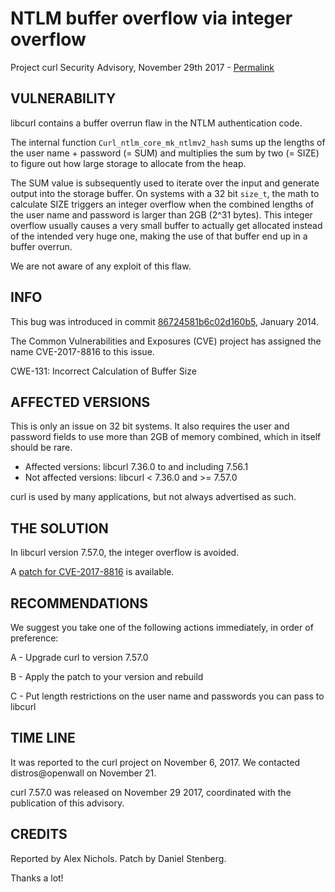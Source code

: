NTLM buffer overflow via integer overflow
=========================================

Project curl Security Advisory, November 29th 2017 -
[Permalink](https://curl.se/docs/CVE-2017-8816.html)

VULNERABILITY
-------------

libcurl contains a buffer overrun flaw in the NTLM authentication code.

The internal function `Curl_ntlm_core_mk_ntlmv2_hash` sums up the lengths of
the user name + password (= SUM) and multiplies the sum by two (= SIZE) to
figure out how large storage to allocate from the heap.

The SUM value is subsequently used to iterate over the input and generate
output into the storage buffer. On systems with a 32 bit `size_t`, the math to
calculate SIZE triggers an integer overflow when the combined lengths of the
user name and password is larger than 2GB (2^31 bytes). This integer overflow
usually causes a very small buffer to actually get allocated instead of the
intended very huge one, making the use of that buffer end up in a buffer
overrun.

We are not aware of any exploit of this flaw.

INFO
----

This bug was introduced in commit
[86724581b6c02d160b5](https://github.com/curl/curl/commit/86724581b6c02d160b5),
January 2014.

The Common Vulnerabilities and Exposures (CVE) project has assigned the name
CVE-2017-8816 to this issue.

CWE-131: Incorrect Calculation of Buffer Size

AFFECTED VERSIONS
-----------------

This is only an issue on 32 bit systems. It also requires the user and
password fields to use more than 2GB of memory combined, which in itself
should be rare.

- Affected versions: libcurl 7.36.0 to and including 7.56.1
- Not affected versions: libcurl < 7.36.0 and >= 7.57.0

curl is used by many applications, but not always advertised as such.

THE SOLUTION
------------

In libcurl version 7.57.0, the integer overflow is avoided.

A [patch for CVE-2017-8816](https://curl.se/CVE-2017-8816.patch) is
available.

RECOMMENDATIONS
---------------

We suggest you take one of the following actions immediately, in order of
preference:

 A - Upgrade curl to version 7.57.0

 B - Apply the patch to your version and rebuild

 C - Put length restrictions on the user name and passwords you can pass to
     libcurl

TIME LINE
---------

It was reported to the curl project on November 6, 2017.  We contacted
distros@openwall on November 21.

curl 7.57.0 was released on November 29 2017, coordinated with the publication
of this advisory.

CREDITS
-------

Reported by Alex Nichols. Patch by Daniel Stenberg.

Thanks a lot!
